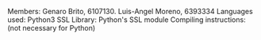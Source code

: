 Members: Genaro Brito, 6107130. Luis-Angel Moreno, 6393334
Languages used: Python3
SSL Library: Python's SSL module
Compiling instructions: (not necessary for Python)